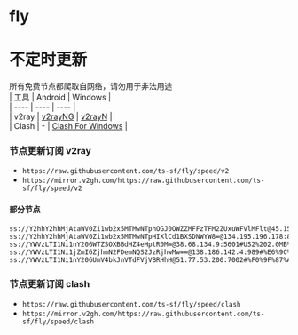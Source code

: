 # fly
# 不定时更新
所有免费节点都爬取自网络，请勿用于非法用途  
|  工具  | Android  | Windows  |  
|  ----  | ----   | ----  |  
| v2ray  | [v2rayNG](https://github.com/2dust/v2rayNG/releases) | [v2rayN](https://github.com/2dust/v2rayN/releases) |  
| Clash  | - | [Clash For Windows](https://github.com/2dust/clashN/releases) | 
  
### 节点更新订阅  v2ray
- `https://raw.githubusercontent.com/ts-sf/fly/speed/v2`  
- `https://mirror.v2gh.com/https://raw.githubusercontent.com/ts-sf/fly/speed/v2`  

#### 部分节点  
``` 
ss://Y2hhY2hhMjAtaWV0Zi1wb2x5MTMwNTphOGJ0OWZZMFFzTFM2ZUxuWFVlMFlt@45.158.171.141:8080#US%2011.2MB%2Fs
ss://Y2hhY2hhMjAtaWV0Zi1wb2x5MTMwNTpHIXlCd1BXSDNWYW8=@134.195.196.178:805#%E6%9C%AA%E7%9F%A57%2012.3MB%2Fs
ss://YWVzLTI1Ni1nY206WTZSOXBBdHZ4eHptR0M=@38.68.134.9:5601#US2%202.0MB%2Fs
ss://YWVzLTI1Ni1jZmI6ZjhmN2FDemNQS2JzRjhwMw==@138.186.142.4:989#%E6%9C%AA%E7%9F%A59%202.3MB%2Fs
ss://YWVzLTI1Ni1nY206UmV4bkJnVTdFVjVBRHhH@51.77.53.200:7002#%F0%9F%87%AB%F0%9F%87%B7FR%E6%B3%95%E5%9B%BD%20218.3KB%2Fs
```
### 节点更新订阅  clash
- `https://raw.githubusercontent.com/ts-sf/fly/speed/clash`  
- `https://mirror.v2gh.com/https://raw.githubusercontent.com/ts-sf/fly/speed/clash`  


